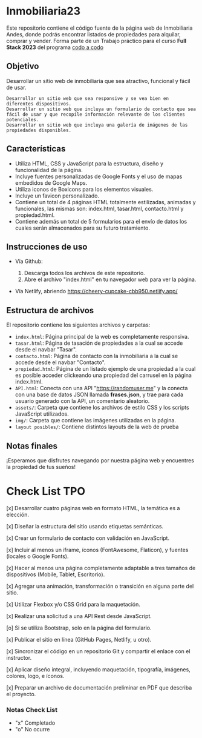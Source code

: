 # Inmobiliaria23
 
Este repositorio contiene el código fuente de la página web de Inmobiliaria Andes, donde podrás encontrar listados de propiedades para alquilar, comprar y vender.
Forma parte de un Trabajo práctico para el curso **Full Stack 2023** del programa [codo a codo](https://aulasvirtuales.edu.ar)

## Objetivo
Desarrollar un sitio web de inmobiliaria que sea atractivo, funcional y fácil de usar.
&emsp; 

    Desarrollar un sitio web que sea responsive y se vea bien en diferentes dispositivos.
    Desarrollar un sitio web que incluya un formulario de contacto que sea fácil de usar y que recopile información relevante de los clientes potenciales.
    Desarrollar un sitio web que incluya una galería de imágenes de las propiedades disponibles.

## Características

- Utiliza HTML, CSS y JavaScript para la estructura, diseño y funcionalidad de la página.
- Incluye fuentes personalizadas de Google Fonts y el uso de mapas embedidos de Google Maps.
- Utiliza iconos de Boxicons para los elementos visuales.
- Incluye un favicon personalizado.
- Contiene un total de 4 páginas HTML totalmente estilizadas, animadas y funcionales, las mismas son: index.html, tasar.html, contacto.html y propiedad.html.
- Contiene además un total de 5 formularios para el envío de datos los cuales serán almacenados para su futuro tratamiento.

## Instrucciones de uso

- Vía Github:
    1. Descarga todos los archivos de este repositorio.
    2. Abre el archivo "index.html" en tu navegador web para ver la página.

- Vía Netlify, abriendo https://cheery-cupcake-cbb950.netlify.app/

## Estructura de archivos

El repositorio contiene los siguientes archivos y carpetas:

- `index.html`: Página principal de la web es completamente responsiva.
- `tasar.html`: Página de tasación de propiedades a la cual se accede desde el navbar "Tasar".
- `contacto.html`: Página de contacto con la inmobiliaria a la cual se accede desde el navbar "Contacto".
- `propiedad.html`: Página de un listado ejemplo de una propiedad a la cual es posible acceder clickeando una propiedad del carrusel en la página index.html.
- `API.html`: Conecta con una API "https://randomuser.me" y la conecta con una base de datos JSON llamada **frases.json**, y trae para cada usuario generado con la API, un comentario aleatorio.
- `assets/`: Carpeta que contiene los archivos de estilo CSS y los scripts JavaScript utilizados.
- `img/`: Carpeta que contiene las imágenes utilizadas en la página.
- `layout posibles/`: Contiene distintos layouts de la web de prueba

## Notas finales

¡Esperamos que disfrutes navegando por nuestra página web y encuentres la propiedad de tus sueños!


# Check List TPO
[x] Desarrollar cuatro páginas web en formato HTML, la temática es a elección.

[x] Diseñar la estructura del sitio usando etiquetas semánticas.

[x] Crear un formulario de contacto con validación en JavaScript.

[x] Incluir al menos un iframe, íconos (FontAwesome, Flaticon), y fuentes (locales o Google Fonts).

[x] Hacer al menos una página completamente adaptable a tres tamaños de dispositivos (Mobile, Tablet, Escritorio).

[x] Agregar una animación, transformación o transición en alguna parte del sitio.

[x] Utilizar Flexbox y/o CSS Grid para la maquetación.

[x] Realizar una solicitud a una API Rest desde JavaScript.

[o] Si se utiliza Bootstrap, solo en la página del formulario.

[x] Publicar el sitio en línea (GitHub Pages, Netlify, u otro).

[x] Sincronizar el código en un repositorio Git y compartir el enlace con el instructor.

[x] Aplicar diseño integral, incluyendo maquetación, tipografía, imágenes, colores, logo, e íconos.

[x] Preparar un archivo de documentación preliminar en PDF que describa el proyecto.

### Notas Check List
- "x" Completado 
- "o" No ocurre
